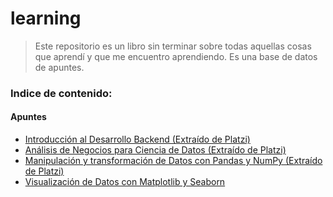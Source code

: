 # learning

> Este repositorio es un libro sin terminar sobre todas aquellas cosas que aprendí y que me encuentro aprendiendo. Es una base de datos de apuntes.

### Indice de contenido:
#### Apuntes

* [Introducción al Desarrollo Backend (Extraído de Platzi)](content/Introduccion-Desarrollo-Backend/README.md)
* [Análisis de Negocios para Ciencia de Datos (Extraído de Platzi)](content/analisis-de-negocios-ciencia-de-datos/README.md)
* [Manipulación y transformación de Datos con Pandas y NumPy (Extraído de Platzi)](/content/pandas-numpy-platzi/README.md)
* [Visualización de Datos con Matplotlib y Seaborn](/content/matplotlib-seaborn-platzi/README.md)